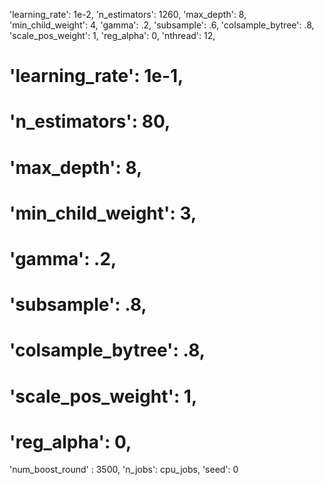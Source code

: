 'learning_rate': 1e-2,
'n_estimators': 1260,
'max_depth': 8,
'min_child_weight': 4,
'gamma': .2,
'subsample': .6,
'colsample_bytree': .8,
'scale_pos_weight': 1,
'reg_alpha': 0,
'nthread': 12,
# 'learning_rate': 1e-1,
# 'n_estimators': 80,
# 'max_depth': 8,
# 'min_child_weight': 3,
# 'gamma': .2,
# 'subsample': .8,
# 'colsample_bytree': .8,
# 'scale_pos_weight': 1,
# 'reg_alpha': 0,
'num_boost_round' : 3500,
'n_jobs': cpu_jobs,
'seed': 0
